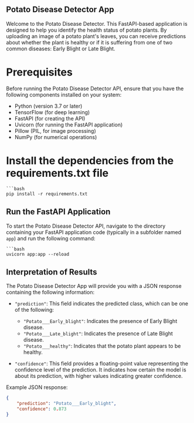 ## Potato Disease Detector App

Welcome to the Potato Disease Detector. This FastAPI-based application is designed to help you identify the health status of potato plants. By uploading an image of a potato plant's leaves, you can receive predictions about whether the plant is healthy or if it is suffering from one of two common diseases: Early Blight or Late Blight.

# Prerequisites
Before running the Potato Disease Detector API, ensure that you have the following components installed on your system:

- Python (version 3.7 or later)
- TensorFlow (for deep learning)
- FastAPI (for creating the API)
- Uvicorn (for running the FastAPI application)
- Pillow (PIL, for image processing)
- NumPy (for numerical operations)


# Install the dependencies from the requirements.txt file
    ```bash
    pip install -r requirements.txt


## Run the FastAPI Application

To start the Potato Disease Detector API, navigate to the directory containing your FastAPI application code (typically in a subfolder named `app`) and run the following command:

    ```bash
    uvicorn app:app --reload


## Interpretation of Results

The Potato Disease Detector App will provide you with a JSON response containing the following information:

- `"prediction"`: This field indicates the predicted class, which can be one of the following:
  - `"Potato___Early_blight"`: Indicates the presence of Early Blight disease.
  - `"Potato___Late_blight"`: Indicates the presence of Late Blight disease.
  - `"Potato___healthy"`: Indicates that the potato plant appears to be healthy.

- `"confidence"`: This field provides a floating-point value representing the confidence level of the prediction. It indicates how certain the model is about its prediction, with higher values indicating greater confidence.

Example JSON response:

```json
{
    "prediction": "Potato___Early_blight",
    "confidence": 0.873
}
